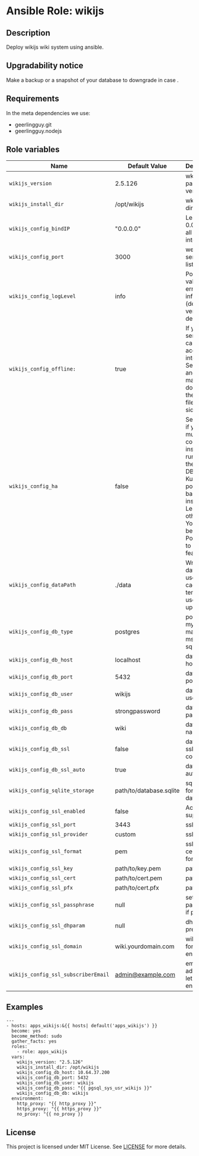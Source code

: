 # Ansible Role: wikijs


## Description
Deploy wikijs wiki system using ansible.

## Upgradability notice

Make a backup or a snapshot of your database to downgrade in case .

## Requirements

In the meta dependencies we use:

 - geerlingguy.git
 - geerlingguy.nodejs
 

## Role variables

| Name           | Default Value | Description                        |
| -------------- | ------------- | -----------------------------------|
| `wikijs_version` | 2.5.126 | wkijs package version |
| `wikijs_install_dir` | /opt/wikijs | wkijs install directory |
| `wikijs_config_bindIP` |  "0.0.0.0" | Leave 0.0.0.0 for all interfaces |
| `wikijs_config_port` |3000 | web service listen port |
| `wikijs_config_logLevel` |  info | Possible values: error, warn, info (default), verbose, debug, silly |
| `wikijs_config_offline:` | true | If your server cannot access the internet. Set to true and manually  download the offline files for sideloading |
| `wikijs_config_ha` |  false |  Set to true if you have multiple concurrent instances running off the same DB (e.g. Kubernetes pods / load balanced instances). Leave false otherwise. You MUST be using PostgreSQL to use this feature.|
| `wikijs_config_dataPath` |  ./data | Writeable data path used for cache and temporary user uploads. |
|`wikijs_config_db_type` | postgres | postgres, mysql, mariadb, mssql, sqlite |
|`wikijs_config_db_host` | localhost | database host |
|`wikijs_config_db_port` | 5432  | database port |
|`wikijs_config_db_user` | wikijs  | database username|
|`wikijs_config_db_pass` | strongpassword  | database password |
|`wikijs_config_db_db` | wiki  | database name |
|`wikijs_config_db_ssl` | false  | database ssl connection |
|`wikijs_config_db_ssl_auto` | true | database auto ssl |
|`wikijs_config_sqlite_storage` | path/to/database.sqlite| sqlite path for file database |
|`wikijs_config_ssl_enabled` | false | Activate ssl support |
|`wikijs_config_ssl_port` | 3443 | ssl port |
|`wikijs_config_ssl_provider` | custom | ssl provider |
|`wikijs_config_ssl_format` | pem | ssl certificate format |
|`wikijs_config_ssl_key` | path/to/key.pem | path to key |
|`wikijs_config_ssl_cert` | path/to/cert.pem | path to cert |
|`wikijs_config_ssl_pfx` | path/to/cert.pfx | path to pfx |
|`wikijs_config_ssl_passphrase` | null | set passphrase if present |
|`wikijs_config_ssl_dhparam` | null | dhparam if present |
|`wikijs_config_ssl_domain` | wiki.yourdomain.com | wikijs url for let's encrypt |
|`wikijs_config_ssl_subscriberEmail` | admin@example.com | email address for let's encrypt |

## Examples

	---
	- hosts: apps_wikijs:&{{ hosts| default('apps_wikijs') }}
	  become: yes
	  become_method: sudo
	  gather_facts: yes
	  roles:
	    - role: apps_wikijs
	  vars:
	    wikijs_version: "2.5.126"
	    wikijs_install_dir: /opt/wikijs
  	    wikijs_config_db_host: 10.64.37.200
	    wikijs_config_db_port: 5432
	    wikijs_config_db_user: wikijs
	    wikijs_config_db_pass: "{{ pgsql_sys_usr_wikijs }}"
	    wikijs_config_db_db: wikijs
	  environment: 
	    http_proxy: "{{ http_proxy }}"
	    https_proxy: "{{ https_proxy }}"
	    no_proxy: "{{ no_proxy }}


## License

This project is licensed under MIT License. See [LICENSE](/LICENSE) for more details.